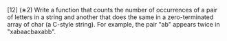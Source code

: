 [12] (∗2) Write a function that counts the number of occurrences of a pair of letters in a string and
another that does the same in a zero-terminated array of char (a C-style string). For example,
the pair "ab" appears twice in "xabaacbaxabb".

